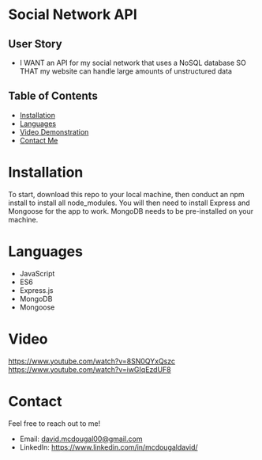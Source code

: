 # Social Network API

## User Story
- I WANT an API for my social network that uses a NoSQL database
SO THAT my website can handle large amounts of unstructured data

## Table of Contents
- [Installation](#installation)
- [Languages](#languages)
- [Video Demonstration](#video)
- [Contact Me](#contact)

# Installation

To start, download this repo to your local machine, then conduct an npm install to install all node_modules. You will then need to install Express and Mongoose for the app to work. MongoDB needs to be pre-installed on your machine.

# Languages
 - JavaScript
 - ES6
 - Express.js
 - MongoDB
 - Mongoose

# Video
https://www.youtube.com/watch?v=8SN0QYxQszc
https://www.youtube.com/watch?v=iwGIqEzdUF8

# Contact
Feel free to reach out to me!
- Email: david.mcdougal00@gmail.com
- LinkedIn: https://www.linkedin.com/in/mcdougaldavid/

